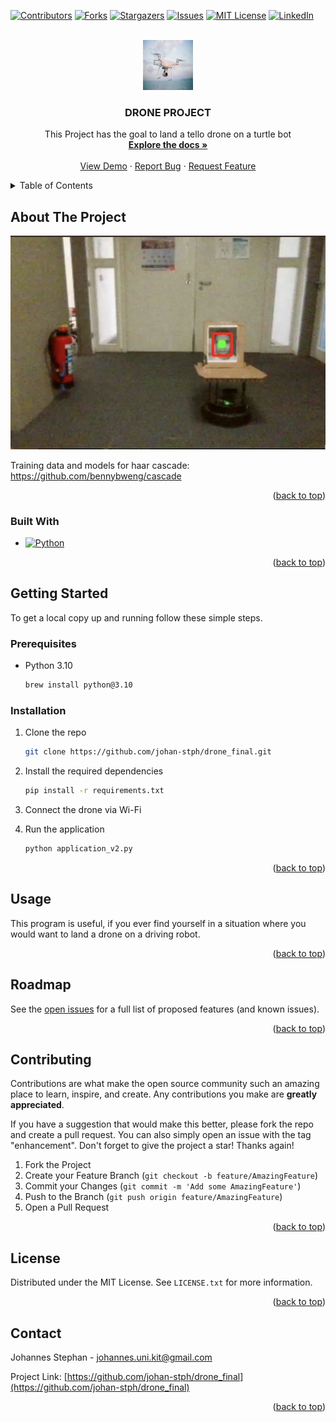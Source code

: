 <!-- Improved compatibility of back to top link: See: https://github.com/othneildrew/Best-README-Template/pull/73 -->
<a name="readme-top"></a>
<!--
*** Thanks for checking out the Best-README-Template. If you have a suggestion
*** that would make this better, please fork the repo and create a pull request
*** or simply open an issue with the tag "enhancement".
*** Don't forget to give the project a star!
*** Thanks again! Now go create something AMAZING! :D
-->



<!-- PROJECT SHIELDS -->
<!--
*** I'm using markdown "reference style" links for readability.
*** Reference links are enclosed in brackets [ ] instead of parentheses ( ).
*** See the bottom of this document for the declaration of the reference variables
*** for contributors-url, forks-url, etc. This is an optional, concise syntax you may use.
*** https://www.markdownguide.org/basic-syntax/#reference-style-links
-->
[![Contributors][contributors-shield]][contributors-url]
[![Forks][forks-shield]][forks-url]
[![Stargazers][stars-shield]][stars-url]
[![Issues][issues-shield]][issues-url]
[![MIT License][license-shield]][license-url]
[![LinkedIn][linkedin-shield]][linkedin-url]



<!-- PROJECT LOGO -->
<br />
<div align="center">
  <a href="https://github.com/johan-stph/drone_final">
    <img src="images/images.jpeg" alt="Logo" width="80" height="80">
  </a>

<h3 align="center">DRONE PROJECT
</h3>

  <p align="center">
    This Project has the goal to land a tello drone on a turtle bot
    <br />
    <a href="https://github.com/johan-stph/drone_final"><strong>Explore the docs »</strong></a>
    <br />
    <br />
    <a href="https://github.com/johan-stph/drone_final">View Demo</a>
    ·
    <a href="https://github.com/johan-stph/drone_final/issues">Report Bug</a>
    ·
    <a href="https://github.com/johan-stph/drone_final/issues">Request Feature</a>
  </p>
</div>



<!-- TABLE OF CONTENTS -->
<details>
  <summary>Table of Contents</summary>
  <ol>
    <li>
      <a href="#about-the-project">About The Project</a>
      <ul>
        <li><a href="#built-with">Built With</a></li>
      </ul>
    </li>
    <li>
      <a href="#getting-started">Getting Started</a>
      <ul>
        <li><a href="#prerequisites">Prerequisites</a></li>
        <li><a href="#installation">Installation</a></li>
      </ul>
    </li>
    <li><a href="#usage">Usage</a></li>
    <li><a href="#roadmap">Roadmap</a></li>
    <li><a href="#contributing">Contributing</a></li>
    <li><a href="#license">License</a></li>
    <li><a href="#contact">Contact</a></li>
  </ol>
</details>



<!-- ABOUT THE PROJECT -->
## About The Project

[![Product Name Screen Shot][product-screenshot]](https://github.com/johan-stph/drone_final)

Training data and models for haar cascade: https://github.com/bennybweng/cascade
<p align="right">(<a href="#readme-top">back to top</a>)</p>



### Built With

* [![Python][Python.org]][Python-url]

<p align="right">(<a href="#readme-top">back to top</a>)</p>



<!-- GETTING STARTED -->
## Getting Started

To get a local copy up and running follow these simple steps.

### Prerequisites

* Python 3.10
  ```sh
  brew install python@3.10
  ```

### Installation

1. Clone the repo
   ```sh
   git clone https://github.com/johan-stph/drone_final.git
   ```
2. Install the required dependencies
   ```sh
   pip install -r requirements.txt
   ```
3. Connect the drone via Wi-Fi
   
4. Run the application
   ```sh
   python application_v2.py
   ```

<p align="right">(<a href="#readme-top">back to top</a>)</p>



<!-- USAGE EXAMPLES -->
## Usage

This program is useful, if you ever find yourself in a situation where you would want to land a drone on a driving robot.

<p align="right">(<a href="#readme-top">back to top</a>)</p>



<!-- ROADMAP -->
## Roadmap



See the [open issues](https://github.com/johan-stph/drone_final/issues) for a full list of proposed features (and known issues).

<p align="right">(<a href="#readme-top">back to top</a>)</p>



<!-- CONTRIBUTING -->
## Contributing

Contributions are what make the open source community such an amazing place to learn, inspire, and create. Any contributions you make are **greatly appreciated**.

If you have a suggestion that would make this better, please fork the repo and create a pull request. You can also simply open an issue with the tag "enhancement".
Don't forget to give the project a star! Thanks again!

1. Fork the Project
2. Create your Feature Branch (`git checkout -b feature/AmazingFeature`)
3. Commit your Changes (`git commit -m 'Add some AmazingFeature'`)
4. Push to the Branch (`git push origin feature/AmazingFeature`)
5. Open a Pull Request

<p align="right">(<a href="#readme-top">back to top</a>)</p>



<!-- LICENSE -->
## License

Distributed under the MIT License. See `LICENSE.txt` for more information.

<p align="right">(<a href="#readme-top">back to top</a>)</p>



<!-- CONTACT -->
## Contact

Johannes Stephan - johannes.uni.kit@gmail.com

Project Link: [https://github.com/johan-stph/drone_final](https://github.com/johan-stph/drone_final)

<p align="right">(<a href="#readme-top">back to top</a>)</p>






<!-- MARKDOWN LINKS & IMAGES -->
<!-- https://www.markdownguide.org/basic-syntax/#reference-style-links -->
[contributors-shield]: https://img.shields.io/github/contributors/johan-stph/drone_final.svg?style=for-the-badge
[contributors-url]: https://github.com/johan-stph/drone_final/graphs/contributors
[forks-shield]: https://img.shields.io/github/forks/johan-stph/drone_final.svg?style=for-the-badge
[forks-url]: https://github.com/johan-stph/drone_final/network/members
[stars-shield]: https://img.shields.io/github/stars/johan-stph/drone_final.svg?style=for-the-badge
[stars-url]: https://github.com/johan-stph/drone_final/stargazers
[issues-shield]: https://img.shields.io/github/issues/johan-stph/drone_final.svg?style=for-the-badge
[issues-url]: https://github.com/johan-stph/drone_final/issues
[license-shield]: https://img.shields.io/github/license/johan-stph/drone_final.svg?style=for-the-badge
[license-url]: https://github.com/johan-stph/drone_final/blob/master/LICENSE.txt
[linkedin-shield]: https://img.shields.io/badge/-LinkedIn-black.svg?style=for-the-badge&logo=linkedin&colorB=555
[linkedin-url]: https://linkedin.com/in/linkedin_username
[product-screenshot]: images/drone-picture.png
[Python.org]: https://img.shields.io/badge/Python-3776AB?style=for-the-badge&logo=python&logoColor=white
[Python-url]: https://www.python.org/
